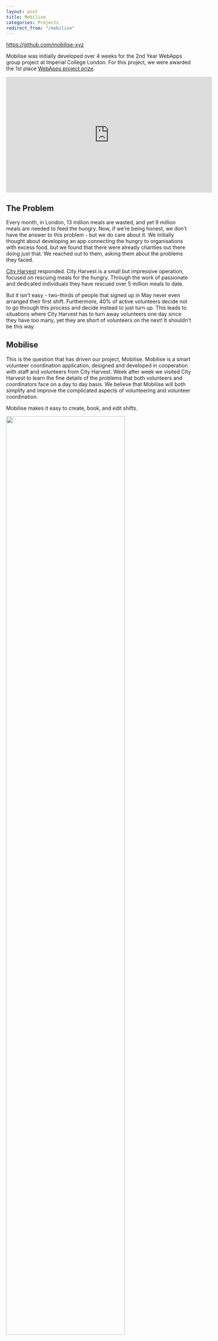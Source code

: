 ```yaml
---
layout: post
title: Mobilise
categories: Projects
redirect_from: "/mobilise"
---
```


<https://github.com/mobilise-xyz>

Mobilise was initially developed over 4 weeks for the 2nd Year WebApps group project at Imperial College London. For this project, we were awarded the 1st place [WebApps project prize](https://www.imperial.ac.uk/computing/current-students/course-admin/noticeboards/second-year/labs/webapps/).

<div class="youtube-embed">
  <iframe width="560" height="315" src="https://www.youtube-nocookie.com/embed/oLH-kw-aSRA" frameborder="0" allow="accelerometer; autoplay; encrypted-media; gyroscope; picture-in-picture" allowfullscreen></iframe>
</div>

## The Problem

Every month, in London, 13 million meals are wasted, and yet 9 million meals are needed to feed the hungry. Now, if we’re being honest, we don’t have the answer to this problem - but we do care about it.
We initially thought about developing an app connecting the hungry to organisations with excess food, but we found that there were already charities out there doing just that. We reached out to them, asking them about the problems they faced. 

[City Harvest](http://www.cityharvest.org.uk/) responded. City Harvest is a small but impressive operation, focused on rescuing meals for the hungry. Through the work of passionate and dedicated individuals they have rescued over 5 million meals to date.
 
But it isn't easy - two-thirds of people that signed up in May never even arranged their first shift. Furthermore, 40% of active volunteers decide not to go through this process and decide instead to just turn up. This leads to situations where City Harvest has to turn away volunteers one day since they have too many, yet they are short of volunteers on the next! It shouldn't be this way.

## Mobilise

This is the question that has driven our project, Mobilise. Mobilise is a smart volunteer coordination application, designed and developed in cooperation with staff and volunteers from City Harvest. Week after week we visited City Harvest to learn the fine details of the problems that both volunteers and coordinators face on a day to day basis. We believe that Mobilise will both simplify and improve the complicated aspects of volunteering and volunteer coordination. 

Mobilise makes it easy to create, book, and edit shifts.  

<img src="/assets/2019-06-26-mobilise/mobilise-1.png" width="80%"/>

The **Ping** functionality allows volunteer coordinators to contact volunteers in the event that more volunteers are needed on short notice.

<img src="/assets/2019-06-26-mobilise/mobilise-2.png" width="80%"/>

Shifts that are predicted to be understaffed by our system are recommended to volunteers.

<img src="/assets/2019-06-26-mobilise/mobilise-3.png" width="80%"/>

## Stack

Frontend:
- JavaScript
- React
- Redux

Backend:
- JavaScript
- Node
- Sequelize
- Postgres

## Architecture

<img src="/assets/2019-06-26-mobilise/mobilise-arch.png" width="80%"/>

## Future

Many WebApps projects come to an end with the end of the WebApps project. However, Mobilise has a bright future. We are the first group of students to have the backing of Imperial Charity Insights, who have sponsored us to develop this project further over the summer.

Our primary focus will be on improving the functionality of current features, and creating a more stable, robust platform.

We also plan on moving the recommender system out into its own service, to facilitate things like A/B testing.

More at <https://www.mobilise.xyz>

Update 2019-10-01:

## Final Reflective Report

### Insight Into the Charity Sector
As we were working closely with City Harvest London, we paid regular visits to gather feedback on the application from volunteers and staff. During these visits, we were able to gain insight into how charities such as City Harvest operate - and how they are able to touch as many lives as they do.

This project involved many hours of coding and other technical work, so being there in person provided an important reminder of the human aspect of this project, and also gave me perspective into the enormity of their mission. It certainly gave me a renewed respect for what they do and how hard it is.

Something that has stuck with me throughout the project was the realisation that, in spite of the generosity of donors and the unwavering dedication of volunteers, many charities still operate with limited resources. The work of volunteer coordinators is incredibly valuable, however they often face unnecessary difficulty because they are not equipped with the right tools to effectively communicate with regular and prospective volunteers. This is especially true for smaller charities.

I believe that by treating volunteer operations [as an engineering problem](https://www.nytimes.com/2013/07/27/nyregion/in-lieu-of-money-toyota-donates-efficiency-to-new-york-charity.html), many hours of toil could be automated by collaborating with charities on projects such as those facilitated by [social coder](https://socialcoder.org/) and similar programmes. This provides an avenue for people to help charities further their impact that is not necessarily monetary, and wholly I encourage anybody with the technical ability to reach out to charities to see how their skills can be applied.

### Our Impact
Previously the volunteer sign-up flow was clumsy, involving long back-and-forth email chains and manually timetabling each volunteer on paper. One volunteer coordinator that we spoke to described this as the “bane of her life”. The story on the other side of the process was no less bleak - two-thirds of people that signed up in May never turned up to their first shift.

Not only this, but 40% of active volunteers decided that they didn't want to endure this ordeal and instead simply turned up at City Harvest to volunteer. This creates a scenario in which on any given day there may be a shortage of volunteers, but on the next there are so many that some have to be turned away!

Mobilise aims to solve these issues. First, we lowered the barrier to entry of volunteering in order to increase sign-ups. Now, creating or signing up to a shift takes just a few clicks. Then we turned towards increasing retention, by providing the Hall of Fame and Contributions dashboards as a way to incentivise new volunteers to donate their time regularly. Finally, we gave volunteers the option to maximise their impact by applying computational techniques that provide smart recommendations, and the ability for coordinators to “ping” volunteers directly when a particular shift is underprovisioned.

Currently, City Harvest deliver almost three hundred thousand meals out of the nine million needed by hungry Londoners each month. We believe that with Mobilise, City Harvest will be able to come closer and closer to their goal of ending hunger and fighting food waste.

### What I've Learned
In terms of technical skills, I have picked up a plethora of new languages, frameworks, and technologies. 

One of our primary goals was making the user-interaction flow as smooth as possible. React, library for JavaScript, and was integral in achieving this goal - allowing us to model components as simple data transformations, making it easy to create complex UI from deep data structures.

Starting from simple prototypes, I was able to learn how to deploy production-grade software, and keep it healthy by utilising industry-standard continuous integration/continuous deployment techniques.

One major takeaway for me personally was that code that is prototyped quickly becomes difficult to maintain. In future, I will definitely be more cautious of balancing rapid iteration with the build up of technical debt.

However, a large portion of this project involved developing my human-centered design skills. This included being able to work closely with clients to gather requirements, and rapidly iterate on their feedback. Having to consider the needs of two different sets of end-users (volunteers and coordinators) added complexity to this task. The ability to interpret and respond to user feedback effectively was arguably the single thing that contributed most to our success.

Naturally, this project required strict time management in order to balance a full-time internship with part-time Charity Insights work. This was made harder by the fact that we were no longer working in the same physical location, and as such any coordination had to be supplemented with lots of late-night video calls. In this respect, I've learned how to coordinate with a team asynchronously, and gained insight into what works and what doesn't.

Looking back on the past four months of work on Mobilise, it’s a great feeling to see the culmination of our efforts doing good at City Harvest. I hope that in the long-term our application will aid to the incredible work they do, and I am eternally grateful for this opportunity to contribute 


